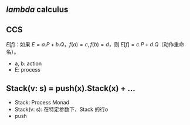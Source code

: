 ## $lambda$ calculus

## CCS

$E[f]$：如果 $E = a.P + b.Q$，$f(a)=c, f(b)=d$，则 $E[f] = c.P + d.Q$（动作重命名）。  
- a, b: action
- E: process

## Stack(v: s) = push(x).Stack(x) + ...

- Stack: Process Monad
- Stack(v: s): 在特定参数下，Stack 的行o
- push

